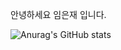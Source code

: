 안녕하세요 임은재 입니다.

![Anurag's GitHub stats](https://github-readme-stats.vercel.app/api?username=eunjaelim&show_icons=true&theme=radical)
